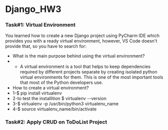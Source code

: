 # Django_HW3


### Task#1: Virtual Environment

You learned how to create a new Django project using PyCharm IDE which provides you with a ready virtual environment, however, VS Code doesn't provide that, so you have to search for:

- What is the main purpose behind using the virtual environment?
- - A virtual environment is a tool that helps to keep dependencies required by different projects separate by creating isolated python virtual environments for them. This is one of the most important tools that most of the Python developers use.
- How to create a virtual environment?
- 1-$ pip install virtualenv
- 2-to test the installition $ virtualenv --version
- 3-$ virtualenv -p /usr/bin/python3 virtualenv_name
- 4-$ source virtualenv_name/bin/activate


### Task#2: Apply CRUD on ToDoList Project
